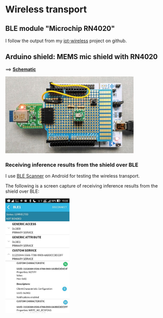 # Wireless transport

## BLE module "Microchip RN4020"

I follow the output from my [iot-wireless](https://github.com/araobp/iot-wireless) project on github.

## Arduino shield: MEMS mic shield with RN4020

==> **[Schematic](../kicad/mems_mic_board.pdf)**

<img src="./mems_mic_board_with_rn4020.jpg" width=400>

### Receiving inference results from the shield over BLE

I use [BLE Scanner](https://play.google.com/store/apps/details?id=com.macdom.ble.blescanner&hl=en) on Android for testing the wireless transport.

The following is a screen capture of receiving inference results from the shield over BLE:

<img src="./BLE_Scanner.jpg" width=200>
